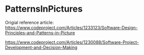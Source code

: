 # PatternsInPictures

Origial reference article: 
https://www.codeproject.com/Articles/1233123/Software-Design-Principles-and-Patterns-in-Picture

https://www.codeproject.com/Articles/1230088/Software-Project-Development-and-Decision-Making

